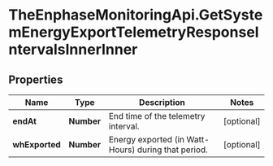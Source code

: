# TheEnphaseMonitoringApi.GetSystemEnergyExportTelemetryResponseIntervalsInnerInner

## Properties

Name | Type | Description | Notes
------------ | ------------- | ------------- | -------------
**endAt** | **Number** | End time of the telemetry interval. | [optional] 
**whExported** | **Number** | Energy exported (in Watt-Hours) during that period. | [optional] 


